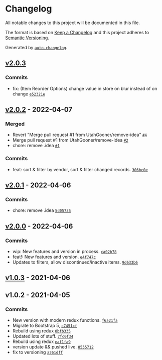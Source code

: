 # Changelog

All notable changes to this project will be documented in this file.

The format is based on [Keep a Changelog](https://keepachangelog.com/en/1.0.0/)
and this project adheres to [Semantic Versioning](https://semver.org/spec/v2.0.0.html).

Generated by [`auto-changelog`](https://github.com/CookPete/auto-changelog).

## [v2.0.3](https://github.com/UtahGooner/product-status/compare/v2.0.2...v2.0.3)

### Commits

- fix: (Item Reorder Options) change value in store on blur instead of on change [`e52321e`](https://github.com/UtahGooner/product-status/commit/e52321e8b8fdc101d4d3c5128fc043b8607ef4a9)

## [v2.0.2](https://github.com/UtahGooner/product-status/compare/v2.0.1...v2.0.2) - 2022-04-07

### Merged

- Revert "Merge pull request #1 from UtahGooner/remove-idea" [`#4`](https://github.com/UtahGooner/product-status/pull/4)
- Merge pull request #1 from UtahGooner/remove-idea [`#2`](https://github.com/UtahGooner/product-status/pull/2)
- chore: remove .idea [`#1`](https://github.com/UtahGooner/product-status/pull/1)

### Commits

- feat: sort & filter by vendor, sort & filter changed records. [`306bc0e`](https://github.com/UtahGooner/product-status/commit/306bc0edb7fd36e69707359ef219d1dfb3ec3745)

## [v2.0.1](https://github.com/UtahGooner/product-status/compare/v2.0.0...v2.0.1) - 2022-04-06

### Commits

- chore: remove .idea [`5d05735`](https://github.com/UtahGooner/product-status/commit/5d0573554c98435bf99d70ccd99c958d27148718)

## [v2.0.0](https://github.com/UtahGooner/product-status/compare/v1.0.3...v2.0.0) - 2022-04-06

### Commits

- wip: New features and version in process. [`ca02b78`](https://github.com/UtahGooner/product-status/commit/ca02b78fe0bf1cdfa8423b47bf1654f7f2b07fd1)
- feat!: New features and version. [`e4f747c`](https://github.com/UtahGooner/product-status/commit/e4f747ca4dddcc34067e755d553809d98fe79c21)
- Updates to filters, allow discontinued/inactive items. [`9d633b6`](https://github.com/UtahGooner/product-status/commit/9d633b695d9c4ec67b502d30d7dac96e4af7407f)

## [v1.0.3](https://github.com/UtahGooner/product-status/compare/v1.0.2...v1.0.3) - 2021-04-06

## v1.0.2 - 2021-04-05

### Commits

- New version with modern redux functions. [`f6a21fa`](https://github.com/UtahGooner/product-status/commit/f6a21fa10606ff09ee96258d051ce17fc1a58169)
- Migrate to Bootstrap 5, [`c7451cf`](https://github.com/UtahGooner/product-status/commit/c7451cfbb1f6c2e2aa4f98739eb57ec95b3e15f5)
- Rebuild using redux [`0bfb335`](https://github.com/UtahGooner/product-status/commit/0bfb335db15310cb62c081ec5bd0df087668a6f9)
- Updated lots of stuff. [`7fc0f34`](https://github.com/UtahGooner/product-status/commit/7fc0f34eabea3fce8cbc4e9faee5b333834b96b2)
- Rebuild using redux [`eaf1fa9`](https://github.com/UtahGooner/product-status/commit/eaf1fa944480c5413745195de6dd11979aa543c3)
- version update && pushed live. [`0535712`](https://github.com/UtahGooner/product-status/commit/0535712efbab743cd0a49587a916be9c468b8296)
- fix to versioning [`a361dff`](https://github.com/UtahGooner/product-status/commit/a361dff2e8ae39d07e4513a63272a992132355f1)
